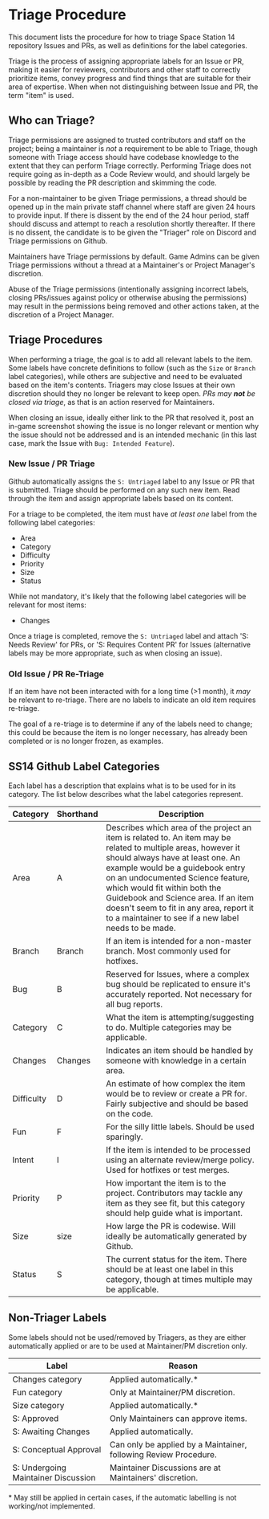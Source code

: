# Triage Procedure
This document lists the procedure for how to triage Space Station 14 repository Issues and PRs, as well as definitions for the label categories.

Triage is the process of assigning appropriate labels for an Issue or PR, making it easier for reviewers, contributors and other staff to correctly prioritize items, convey progress and find things that are suitable for their area of expertise. When when not distinguishing between Issue and PR, the term "item" is used.

## Who can Triage?

Triage permissions are assigned to trusted contributors and staff on the project; being a maintainer is *not* a requirement to be able to Triage, though someone with Triage access should have codebase knowledge to the extent that they can perform Triage correctly. Performing Triage does not require going as in-depth as a Code Review would, and should largely be possible by reading the PR description and skimming the code. 

For a non-maintainer to be given Triage permissions, a thread should be opened up in the main private staff channel where staff are given 24 hours to provide input. If there is dissent by the end of the 24 hour period, staff should discuss and attempt to reach a resolution shortly thereafter. If there is no dissent, the candidate is to be given the "Triager" role on Discord and Triage permissions on Github.

Maintainers have Triage permissions by default. Game Admins can be given Triage permissions without a thread at a Maintainer's or Project Manager's discretion. 

Abuse of the Triage permissions (intentionally assigning incorrect labels, closing PRs/issues against policy or otherwise abusing the permissions) may result in the permissions being removed and other actions taken, at the discretion of a Project Manager.

## Triage Procedures

When performing a triage, the goal is to add all relevant labels to the item. Some labels have concrete definitions to follow (such as the `Size` or `Branch` label categories), while others are subjective and need to be evaluated based on the item's contents. Triagers may close Issues at their own discretion should they no longer be relevant to keep open. *PRs may* ***not*** *be closed via triage*, as that is an action reserved for Maintainers. 

When closing an issue, ideally either link to the PR that resolved it, post an in-game screenshot showing the issue is no longer relevant or mention why the issue should not be addressed and is an intended mechanic (in this last case, mark the Issue with `Bug: Intended Feature`).

### New Issue / PR Triage

Github automatically assigns the `S: Untriaged` label to any Issue or PR that is submitted. Triage should be performed on any such new item. Read through the item and assign appropriate labels based on its content.

For a triage to be completed, the item must have *at least one* label from the following label categories:
  - Area
  - Category
  - Difficulty
  - Priority
  - Size
  - Status

While not mandatory, it's likely that the following label categories will be relevant for most items:
  - Changes

Once a triage is completed, remove the `S: Untriaged` label and attach 'S: Needs Review' for PRs, or 'S: Requires Content PR' for Issues (alternative labels may be more appropriate, such as when closing an issue).

### Old Issue / PR Re-Triage

If an item have not been interacted with for a long time (>1 month), it *may* be relevant to re-triage. There are no labels to indicate an old item requires re-triage.

The goal of a re-triage is to determine if any of the labels need to change; this could be because the item is no longer necessary, has already been completed or is no longer frozen, as examples. 

## SS14 Github Label Categories

Each label has a description that explains what is to be used for in its category. The list below describes what the label categories represent.

| Category | Shorthand | Description |
|---|---|---|
| Area | A | Describes which area of the project an item is related to. An item may be related to multiple areas, however it should always have at least one. An example would be a guidebook entry on an undocumented Science feature, which would fit within both the Guidebook and Science area. If an item doesn't seem to fit in any area, report it to a maintainer to see if a new label needs to be made. |
| Branch | Branch | If an item is intended for a non-master branch. Most commonly used for hotfixes. |
| Bug | B | Reserved for Issues, where a complex bug should be replicated to ensure it's accurately reported. Not necessary for all bug reports. |
| Category | C | What the item is attempting/suggesting to do. Multiple categories may be applicable. |
| Changes | Changes | Indicates an item should be handled by someone with knowledge in a certain area. |
| Difficulty | D | An estimate of how complex the item would be to review or create a PR for. Fairly subjective and should be based on the code.
| Fun | F | For the silly little labels. Should be used sparingly. |
| Intent | I | If the item is intended to be processed using an alternate review/merge policy. Used for hotfixes or test merges.
| Priority | P | How important the item is to the project. Contributors may tackle any item as they see fit, but this category should help guide what is important. |
| Size | size | How large the PR is codewise. Will ideally be automatically generated by Github. |
| Status | S | The current status for the item. There should be at least one label in this category, though at times multiple may be applicable. |

## Non-Triager Labels

Some labels should not be used/removed by Triagers, as they are either automatically applied or are to be used at Maintainer/PM discretion only.

| Label | Reason |
|---|---|
| Changes category | Applied automatically.* |
| Fun category | Only at Maintainer/PM discretion. |
| Size category | Applied automatically.* |
| S: Approved | Only Maintainers can approve items. |
| S: Awaiting Changes | Applied automatically. |
| S: Conceptual Approval | Can only be applied by a Maintainer, following Review Procedure. |
| S: Undergoing Maintainer Discussion | Maintainer Discussions are at Maintainers' discretion. |

\* May still be applied in certain cases, if the automatic labelling is not working/not implemented.
